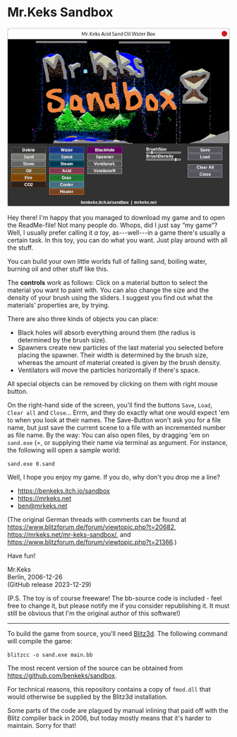Mr.Keks Sandbox
===============

[![Screenshot of Mr.Keks Sandbox toy](./screenshot.png)](https://benkeks.itch.io/sandbox)

Hey there! I'm happy that you managed to download my game and to open the ReadMe-file! Not many people do. Whops, did I just say “my game”? Well, I usually prefer calling it *a toy*, as---well---in a game there's usually a certain task. In this toy, you can do what you want. Just play around with all the stuff.

You can build your own little worlds full of falling sand, boiling water, burning oil and other stuff like this.

The **controls** work as follows: Click on a material button to select the material you want to paint with. You can also change the size and the density of your brush using the sliders. I suggest you find out what the materials' properties are, by trying.

There are also three kinds of objects you can place:

- Black holes will absorb everything around them (the radius is determined by the brush size).
- Spawners create new particles of the last material you selected before placing the spawner. Their width is determined by the brush size, whereas the amount of material created is given by the brush density.
- Ventilators will move the particles horizontally if there's space.

All special objects can be removed by clicking on them with right mouse button.

On the right-hand side of the screen, you'll find the buttons `Save`, `Load`, `Clear all` and `Close`... Errm, and they do exactly what one would expect 'em to when you look at their names. The Save-Button won't ask you for a file name, but just save the current scene to a file with an incremented number as file name. By the way: You can also open files, by dragging 'em on `sand.exe` (=, or supplying their name via terminal as argument. For instance, the following will open a sample world:

```
sand.exe 0.sand
```

Well, I hope you enjoy my game. If you do, why don't you drop me a line?

- https://benkeks.itch.io/sandbox
- https://mrkeks.net
- ben@mrkeks.net

(The original German threads with comments can be found at https://www.blitzforum.de/forum/viewtopic.php?t=20682, https://mrkeks.net/mr-keks-sandbox/, and https://www.blitzforum.de/forum/viewtopic.php?t=21366.)

Have fun!

Mr.Keks  
Berlin, 2006-12-26  
(GitHub release 2023-12-29)

(P.S. The toy is of course freeware! The bb-source code is included - feel free to change it,
 but please notify me if you consider republishing it. It must still be obvious that I'm
the original author of this software!)

-----

To build the game from source, you'll need [Blitz3d](https://github.com/blitz-research/blitz3d). The following command will compile the game:

```
blitzcc -o sand.exe main.bb
```

The most recent version of the source can be obtained from https://github.com/benkeks/sandbox.

For technical reasons, this repository contains a copy of `fmod.dll` that would otherwise be supplied by the Blitz3d installation.

Some parts of the code are plagued by manual inlining that paid off with the Blitz compiler back in 2006, but today mostly means that it's harder to maintain. Sorry for that!